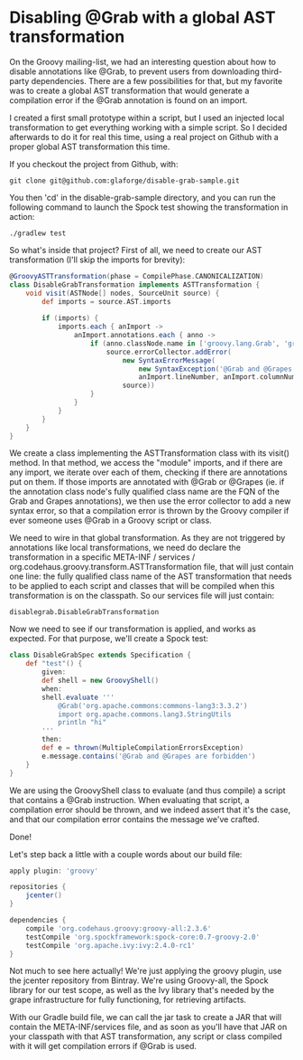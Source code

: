 Disabling @Grab with a global AST transformation
================================================

On the Groovy mailing-list, we had an interesting question about how to disable annotations like @Grab, to prevent users from downloading third-party dependencies.
There are a few possibilities for that, but my favorite was to create a global AST transformation that would generate a compilation error if the @Grab annotation is found on an import.

I created a first small prototype within a script, but I used an injected local transformation to get everything working with a simple script. So I decided afterwards to do it for real this time, using a real project on Github with a proper global AST transformation this time.

If you checkout the project from Github, with:

    git clone git@github.com:glaforge/disable-grab-sample.git

You then 'cd' in the disable-grab-sample directory, and you can run the following command to launch the Spock test showing the transformation in action:

    ./gradlew test
    
So what's inside that project? First of all, we need to create our AST transformation (I'll skip the imports for brevity):

```groovy
@GroovyASTTransformation(phase = CompilePhase.CANONICALIZATION)
class DisableGrabTransformation implements ASTTransformation {
    void visit(ASTNode[] nodes, SourceUnit source) {
        def imports = source.AST.imports
        
        if (imports) {
            imports.each { anImport ->
                anImport.annotations.each { anno ->
                    if (anno.classNode.name in ['groovy.lang.Grab', 'groovy.lang.Grapes']) {
                        source.errorCollector.addError(
                            new SyntaxErrorMessage(
                                new SyntaxException('@Grab and @Grapes are forbidden',
                                anImport.lineNumber, anImport.columnNumber), 
                            source))
                    }
                }
            }
        }
    }
}
```

We create a class implementing the ASTTransformation class with its visit() method. In that method, we access the "module" imports, and if there are any import, we iterate over each of them, checking if there are annotations put on them. If those imports are annotated with @Grab or @Grapes (ie. if the annotation class node's fully qualified class name are the FQN of the Grab and Grapes annotations), we then use the error collector to add a new syntax error, so that a compilation error is thrown by the Groovy compiler if ever someone uses @Grab in a Groovy script or class.

We need to wire in that global transformation. As they are not triggered by annotations like local transformations, we need do declare the transformation in a specific META-INF / services / org.codehaus.groovy.transform.ASTTransformation file, that will just contain one line: the fully qualified class name of the AST transformation that needs to be applied to each script and classes that will be compiled when this transformation is on the classpath. So our services file will just contain:

    disablegrab.DisableGrabTransformation
    
Now we need to see if our transformation is applied, and works as expected. For that purpose, we'll create a Spock test:

```groovy
class DisableGrabSpec extends Specification {
    def "test"() {
        given:
        def shell = new GroovyShell()
        when:
        shell.evaluate '''
            @Grab('org.apache.commons:commons-lang3:3.3.2')
            import org.apache.commons.lang3.StringUtils
            println "hi"        
        '''
        then:
        def e = thrown(MultipleCompilationErrorsException)
        e.message.contains('@Grab and @Grapes are forbidden')
    }
}
```

We are using the GroovyShell class to evaluate (and thus compile) a script that contains a @Grab instruction. When evaluating that script, a compilation error should be thrown, and we indeed assert that it's the case, and that our compilation error contains the message we've crafted.

Done!

Let's step back a little with a couple words about our build file:

```groovy
apply plugin: 'groovy'

repositories {
    jcenter()
}

dependencies {
    compile 'org.codehaus.groovy:groovy-all:2.3.6'
    testCompile 'org.spockframework:spock-core:0.7-groovy-2.0'
    testCompile 'org.apache.ivy:ivy:2.4.0-rc1'
}
```

Not much to see here actually! We're just applying the groovy plugin, use the jcenter repository from Bintray. We're using Groovy-all, the Spock library for our test scope, as well as the Ivy library that's needed by the grape infrastructure for fully functioning, for retrieving artifacts.

With our Gradle build file, we can call the jar task to create a JAR that will contain the META-INF/services file, and as soon as you'll have that JAR on your classpath with that AST transformation, any script or class compiled with it will get compilation errors if @Grab is used.

